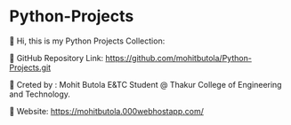 # Python-Projects

📌 Hi, this is my Python Projects Collection:

📌 GitHub Repository Link: https://github.com/mohitbutola/Python-Projects.git

📌 Creted by : Mohit Butola E&TC Student @ Thakur College of Engineering and Technology.

📌 Website: https://mohitbutola.000webhostapp.com/
